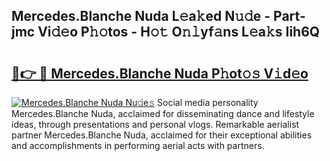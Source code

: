 ## Mercedes.Blanche Nuda L𝚎a𝚔ed N𝚞𝚍e - Part-jmc Vi𝚍𝚎o P𝚑𝚘tos - H𝚘𝚝 O𝚗𝚕yf𝚊ns L𝚎a𝚔s Iih6Q

# <h2><a href="http://kfejsuo.oniu.top/?m=Mercedes.Blanche+Nuda">🔗👉 🔴 Mercedes.Blanche Nuda P𝚑ot𝚘𝚜 V𝚒d𝚎o</a></h2>

[![Mercedes.Blanche Nuda Nu𝚍e𝚜](https://i.imgur.com/0qMVB7G.gif)](http://kfejsuo.oniu.top/?m=Mercedes.Blanche+Nuda)
Social media personality Mercedes.Blanche Nuda, acclaimed for disseminating dance and lifestyle ideas, through presentations and personal vlogs. Remarkable aerialist partner Mercedes.Blanche Nuda, acclaimed for their exceptional abilities and accomplishments in performing aerial acts with partners.  
